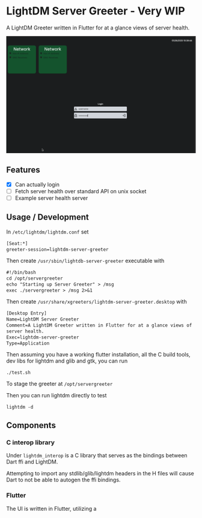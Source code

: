 # LightDM Server Greeter - Very WIP

A LightDM Greeter written in Flutter for at a glance views of server health.

![lightdm-server-greeter screenshot](./readme_assets/screenshot.png)

## Features

- [x] Can actually login
- [ ] Fetch server health over standard API on unix socket
- [ ] Example server health server

## Usage / Development

In `/etc/lightdm/lightdm.conf` set
```
[Seat:*]
greeter-session=lightdm-server-greeter
```

Then create `/usr/sbin/lightdb-server-greeter` executable with
```
#!/bin/bash
cd /opt/servergreeter
echo "Starting up Server Greeter" > /msg
exec ./servergreeter > /msg 2>&1
```

Then create `/usr/share/xgreeters/lightdm-server-greeter.desktop` with 
```
[Desktop Entry]
Name=LightDM Server Greeter
Comment=A LightDM Greeter written in Flutter for at a glance views of server health.
Exec=lightdm-server-greeter
Type=Application
```

Then assuming you have a working flutter installation, all the C build tools, dev libs for lightdm and glib and gtk, you can run
```
./test.sh
```
To stage the greeter at `/opt/servergreeter`

Then you can run lightdm directly to test
```
lightdm -d
```

## Components

### C interop library
Under `lightdm_interop` is a C library that serves as the bindings between Dart ffi and LightDM. 

Attempting to import any stdlib/glib/lightdm headers in the H files will cause Dart to not be able to autogen the ffi bindings.

### Flutter 

The UI is written in Flutter, utilizing a 